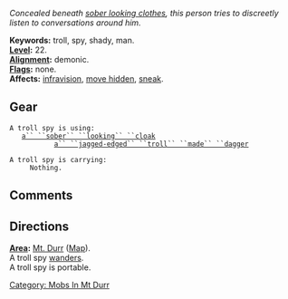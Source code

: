 *Concealed beneath [sober looking
clothes](Sober_Looking_Cloak.md "wikilink"), this person tries to
discreetly listen to conversations around him.*

**Keywords:** troll, spy, shady, man.  
**[Level](Level.md "wikilink"):** 22.  
**[Alignment](Alignment.md "wikilink"):** demonic.  
**[Flags](:Category:_Mob_Types.md "wikilink"):** none.  
**Affects:** [infravision](Infravision.md "wikilink"), [move
hidden](Move_Hidden.md "wikilink"), [sneak](Sneak.md "wikilink").  

## Gear

`A troll spy is using:`  
<worn about body>`   `[`a`` ``sober`` ``looking`` ``cloak`](Sober_Looking_Cloak.md "wikilink")  
<wielded>`           `[`a`` ``jagged-edged`` ``troll`` ``made`` ``dagger`](Jagged-Edged_Troll_Made_Dagger.md "wikilink")

`A troll spy is carrying:`  
`     Nothing.`

## Comments

## Directions

**[Area](:Category:_Areas.md "wikilink"):** [Mt.
Durr](:Category:_Mt_Durr.md "wikilink")
([Map](Mt_Durr_Map.md "wikilink")).  
A troll spy [wanders](Wandering_Mobs.md "wikilink").  
A troll spy is portable.  

[Category: Mobs In Mt Durr](Category:_Mobs_In_Mt_Durr "wikilink")
